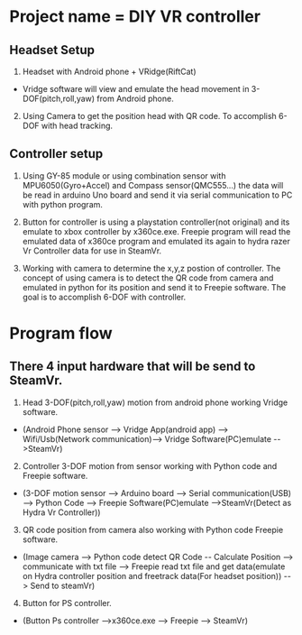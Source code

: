 # Project name = DIY VR controller

## Headset Setup

1. Headset with Android phone + VRidge(RiftCat)
- Vridge software will view and emulate the head movement in 3-DOF(pitch,roll,yaw) from Android phone.

2. Using Camera to get the position head with QR code. To accomplish 6-DOF with head tracking.

## Controller setup

1. Using GY-85 module or using combination sensor with MPU6050(Gyro+Accel) and Compass sensor(QMC555...)
the data will be read in arduino Uno board and send it via serial communication to PC with python program.

2. Button for controller is using a playstation controller(not original) and its emulate to xbox controller by x360ce.exe.
Freepie program will read the emulated data of x360ce program and emulated its again to hydra razer Vr Controller data for use in SteamVr.

3. Working with camera to determine the x,y,z postion of controller. The concept of using camera is to detect the
QR code from camera and emulated in python for its position and send it to Freepie software. The goal is to accomplish 6-DOF
with controller.

# Program flow

## There 4 input hardware that will be send to SteamVr.

1. Head 3-DOF(pitch,roll,yaw) motion from android phone working Vridge software.

- (Android Phone sensor --> Vridge App(android app) --> Wifi/Usb(Network communication)--> Vridge Software(PC)emulate -->SteamVr)

2. Controller 3-DOF motion from sensor working with Python code and Freepie software.

- (3-DOF motion sensor --> Arduino board --> Serial communication(USB) --> Python Code --> Freepie Software(PC)emulate -->SteamVr(Detect as Hydra Vr Controller))

3. QR code position from camera also working with Python code Freepie software.

- (Image camera --> Python code detect QR Code -- Calculate Position --> communicate with txt file --> Freepie read txt file and get data(emulate on Hydra controller position and freetrack data(For headset position)) --> Send to steamVr)

4. Button for PS controller.

- (Button Ps controller -->x360ce.exe --> Freepie --> SteamVr)
